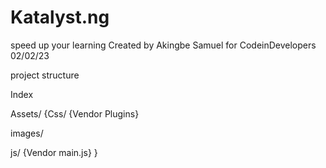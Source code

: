 # Katalyst.ng
 speed up your learning
Created by Akingbe Samuel for CodeinDevelopers
02/02/23

project structure

Index

Assets/
{Css/
{Vendor
Plugins}


images/


js/
{Vendor
main.js}
}